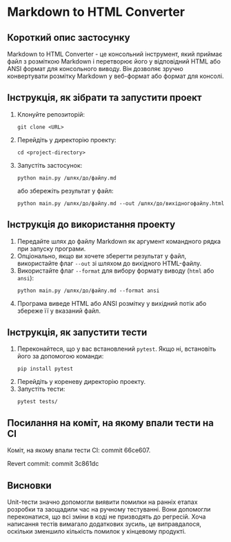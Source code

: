 ﻿# Markdown to HTML Converter

## Короткий опис застосунку

Markdown to HTML Converter - це консольний інструмент, який приймає файл з розміткою Markdown і перетворює його у відповідний HTML або ANSI формат для консольного виводу. Він дозволяє зручно конвертувати розмітку Markdown у веб-формат або формат для консолі.

## Інструкція, як зібрати та запустити проект

1. Клонуйте репозиторій:
    ```
    git clone <URL>
    ```
2. Перейдіть у директорію проекту:
    ```
    cd <project-directory>
    ```
3. Запустіть застосунок:
    ```
    python main.py /шлях/до/файлу.md
    ```
   або збережіть результат у файл:
    ```
    python main.py /шлях/до/файлу.md --out /шлях/до/вихідногофайлу.html
    ```

## Інструкція до використання проекту

1. Передайте шлях до файлу Markdown як аргумент командного рядка при запуску програми.
2. Опціонально, якщо ви хочете зберегти результат у файл, використайте флаг `--out` зі шляхом до вихідного HTML-файлу.
3. Використайте флаг `--format` для вибору формату виводу (`html` або `ansi`):
    ```
    python main.py /шлях/до/файлу.md --format ansi
    ```
4. Програма виведе HTML або ANSI розмітку у вихідний потік або збереже її у вказаний файл.

## Інструкція, як запустити тести

1. Переконайтеся, що у вас встановлений `pytest`. Якщо ні, встановіть його за допомогою команди:
    ```
    pip install pytest
    ```
2. Перейдіть у кореневу директорію проекту.
3. Запустіть тести:
    ```
    pytest tests/
    ```
## Посилання на коміт, на якому впали тести на CI

Коміт, на якому впали тести CI: commit 66ce607.

Revert commit: commit 3c861dc

## Висновки

Unit-тести значно допомогли виявити помилки на ранніх етапах розробки та заощадили час на ручному тестуванні. Вони допомогли переконатися, що всі зміни в коді не призводять до регресій. Хоча написання тестів вимагало додаткових зусиль, це виправдалося, оскільки зменшило кількість помилок у кінцевому продукті.

   
